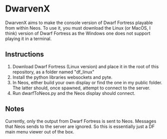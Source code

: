 # DwarvenX
DwarvenX aims to make the console version of Dwarf Fortress playable from within Neos.
To use it, you must download the Linux (or MacOS, I think) version of Dwarf Fortress as the Windows one does not support playing it in a terminal.

## Instructions
1. Download Dwarf Fortress (Linux version) and place it in the root of this repository, as a folder named "df_linux"
2. Install the python libraries websockets and pyte.
3. In Neos, either build your own display or find the one in my public folder. The latter should, once spawned, attempt to connect to the server.
4. Run dwarfToNeos.py and the Neos display should connect.

## Notes
Currently, only the output from Dwarf Fortress is sent to Neos. Messages that Neos sends to the server are ignored.
So this is essentially just a DF main menu viewer out of the box.
